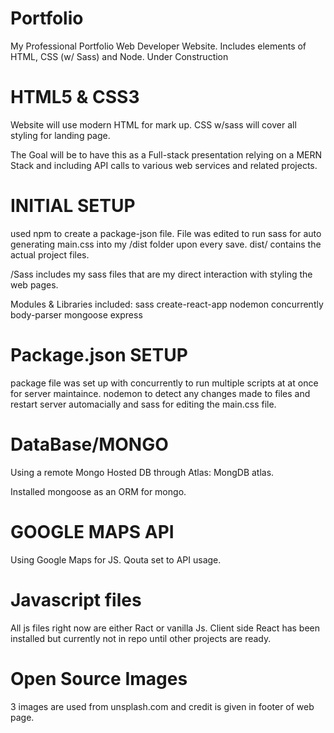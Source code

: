 # Portfolio

My Professional Portfolio Web Developer Website. Includes elements of HTML, CSS (w/ Sass) and Node. Under Construction

# HTML5 & CSS3

Website will use modern HTML for mark up. CSS w/sass will cover all styling for landing page.

The Goal will be to have this as a Full-stack presentation relying on a MERN Stack and including API calls to various web services and related projects.

# INITIAL SETUP

used npm to create a package-json file.
File was edited to run sass for auto generating main.css into my /dist folder upon every save.
dist/ contains the actual project files.

/Sass includes my sass files that are my direct interaction with styling the web pages.

Modules & Libraries included:
sass
create-react-app
nodemon
concurrently
body-parser
mongoose
express

# Package.json SETUP

package file was set up with concurrently to run multiple scripts at at once for server maintaince.
nodemon to detect any changes made to files and restart server automacially and sass for editing the main.css file.

# DataBase/MONGO

Using a remote Mongo Hosted DB through Atlas: MongDB atlas.

Installed mongoose as an ORM for mongo.

# GOOGLE MAPS API

Using Google Maps for JS.
Qouta set to API usage.

# Javascript files

All js files right now are either Ract or vanilla Js. Client side React has been installed but currently not
in repo until other projects are ready.

# Open Source Images

3 images are used from unsplash.com and credit is given in footer of web page.
